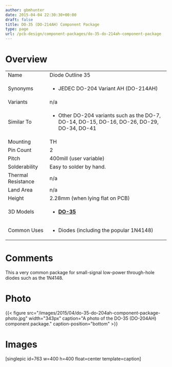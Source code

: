```yaml
---
author: gbmhunter
date: 2015-04-04 22:30:30+00:00
draft: false
title: DO-35 (DO-214AH) Component Package
type: page
url: /pcb-design/component-packages/do-35-do-214ah-component-package
---
```


# Overview


<table >
<tbody >
<tr >

<td >Name
</td>

<td >Diode Outline 35
</td>
</tr>
<tr >

<td >Synonyms
</td>

<td >



  * JEDEC DO-204 Variant AH (DO-214AH)


</td>
</tr>
<tr >

<td >Variants
</td>

<td >n/a
</td>
</tr>
<tr >

<td >Similar To
</td>

<td >



  * Other DO-204 variants such as the DO-7, DO-14, DO-15, DO-16, DO-26, DO-29, DO-34, DO-41


</td>
</tr>
<tr >

<td >Mounting
</td>

<td >TH
</td>
</tr>
<tr >

<td >Pin Count
</td>

<td >2
</td>
</tr>
<tr >

<td >Pitch
</td>

<td >400mill (user variable)
</td>
</tr>
<tr >

<td >Solderability
</td>

<td >Easy to solder by hand.
</td>
</tr>
<tr >

<td >Thermal Resistance
</td>

<td >n/a
</td>
</tr>
<tr >

<td >Land Area
</td>

<td >n/a
</td>
</tr>
<tr >

<td >Height
</td>

<td >2.28mm (when lying flat on PCB)
</td>
</tr>
<tr >

<td >3D Models
</td>

<td >



  * **[DO-35](http://www.3dcontentcentral.com/download-model.aspx?catalogid=171&id=11032)**


</td>
</tr>
<tr >

<td >Common Uses
</td>

<td >



  * Diodes (including the popular 1N4148)


</td>
</tr>
</tbody>
</table>


# Comments




This a very common package for small-signal low-power through-hole diodes such as the 1N4148.




# Photo


{{< figure src="/images/2015/04/do-35-do-204ah-component-package-photo.jpg" width="343px" caption="A photo of the DO-35 (DO-204AH) component package." caption-position="bottom" >}}


# Images




[singlepic id=763 w=400 h=400 float=center template=caption]
